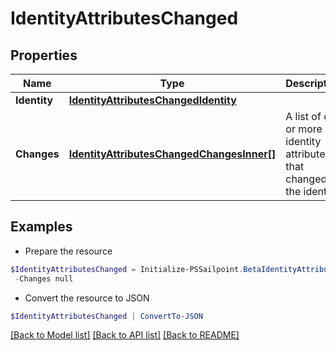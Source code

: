 # IdentityAttributesChanged
## Properties

Name | Type | Description | Notes
------------ | ------------- | ------------- | -------------
**Identity** | [**IdentityAttributesChangedIdentity**](IdentityAttributesChangedIdentity.md) |  | 
**Changes** | [**IdentityAttributesChangedChangesInner[]**](IdentityAttributesChangedChangesInner.md) | A list of one or more identity attributes that changed on the identity. | 

## Examples

- Prepare the resource
```powershell
$IdentityAttributesChanged = Initialize-PSSailpoint.BetaIdentityAttributesChanged  -Identity null `
 -Changes null
```

- Convert the resource to JSON
```powershell
$IdentityAttributesChanged | ConvertTo-JSON
```

[[Back to Model list]](../README.md#documentation-for-models) [[Back to API list]](../README.md#documentation-for-api-endpoints) [[Back to README]](../README.md)

